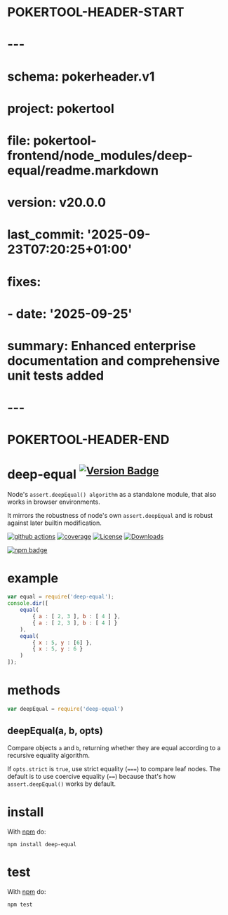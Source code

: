 # POKERTOOL-HEADER-START
# ---
# schema: pokerheader.v1
# project: pokertool
# file: pokertool-frontend/node_modules/deep-equal/readme.markdown
# version: v20.0.0
# last_commit: '2025-09-23T07:20:25+01:00'
# fixes:
# - date: '2025-09-25'
#   summary: Enhanced enterprise documentation and comprehensive unit tests added
# ---
# POKERTOOL-HEADER-END
# deep-equal <sup>[![Version Badge][npm-version-svg]][package-url]</sup>

Node's `assert.deepEqual() algorithm` as a standalone module, that also works in browser environments.

It mirrors the robustness of node's own `assert.deepEqual` and is robust against later builtin modification.

[![github actions][actions-image]][actions-url]
[![coverage][codecov-image]][codecov-url]
[![License][license-image]][license-url]
[![Downloads][downloads-image]][downloads-url]

[![npm badge][npm-badge-png]][package-url]

# example

``` js
var equal = require('deep-equal');
console.dir([
    equal(
        { a : [ 2, 3 ], b : [ 4 ] },
        { a : [ 2, 3 ], b : [ 4 ] }
    ),
    equal(
        { x : 5, y : [6] },
        { x : 5, y : 6 }
    )
]);
```

# methods

``` js
var deepEqual = require('deep-equal')
```

## deepEqual(a, b, opts)

Compare objects `a` and `b`, returning whether they are equal according to a recursive equality algorithm.

If `opts.strict` is `true`, use strict equality (`===`) to compare leaf nodes.
The default is to use coercive equality (`==`) because that's how `assert.deepEqual()` works by default.

# install

With [npm](https://npmjs.org) do:

```
npm install deep-equal
```

# test

With [npm](https://npmjs.org) do:

```
npm test
```

[package-url]: https://npmjs.org/package/deep-equal
[npm-version-svg]: https://versionbadg.es/inspect-js/deep-equal.svg
[deps-svg]: https://david-dm.org/inspect-js/node-deep-equal.svg
[deps-url]: https://david-dm.org/inspect-js/node-deep-equal
[dev-deps-svg]: https://david-dm.org/inspect-js/node-deep-equal/dev-status.svg
[dev-deps-url]: https://david-dm.org/inspect-js/node-deep-equal#info=devDependencies
[npm-badge-png]: https://nodei.co/npm/deep-equal.png?downloads=true&stars=true
[license-image]: https://img.shields.io/npm/l/deep-equal.svg
[license-url]: LICENSE
[downloads-image]: https://img.shields.io/npm/dm/deep-equal.svg
[downloads-url]: https://npm-stat.com/charts.html?package=deep-equal
[codecov-image]: https://codecov.io/gh/inspect-js/node-deep-equal/branch/main/graphs/badge.svg
[codecov-url]: https://app.codecov.io/gh/inspect-js/node-deep-equal/
[actions-image]: https://img.shields.io/endpoint?url=https://github-actions-badge-u3jn4tfpocch.runkit.sh/inspect-js/node-deep-equal
[actions-url]: https://github.com/inspect-js/node-deep-equal/actions
